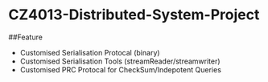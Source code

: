 # CZ4013-Distributed-System-Project

##Feature

- Customised Serialisation Protocal (binary)
- Customised Serialisation Tools (streamReader/streamwriter)
- Customised PRC Protocal for CheckSum/Indepotent Queries
